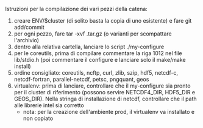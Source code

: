 Istruzioni per la compilazione dei vari pezzi della catena:

1. creare ENV/$cluster (di solito basta la copia di uno esistente) e fare git add/commit
2. per ogni pezzo, fare tar -xvf <name>.tar.gz (o varianti per scompattare l'archivio)
3. dentro alla relativa cartella, lanciare lo script ./my-configure
4. per le coreutils, prima di compilare commentare la riga 1012 nel file lib/stdio.h (poi commentare il configure e lanciare solo il make/make install)
5. ordine consigliato: coreutils, ncftp, curl, zlib, szip, hdf5, netcdf-c, netcdf-fortran, parallel-netcdf, petsc, pngquant, geos
6. virtualenv: prima di lanciare, controllare che il my-configure sia pronto per il cluster di riferimento (possono servire NETCDF4_DIR, HDF5_DIR e GEOS_DIR). Nella stringa di installazione di netcdf, controllare che il path alle librerie intel sia corretto
   - nota: per la creazione dell'ambiente prod, il virtualenv va installato e non copiato
